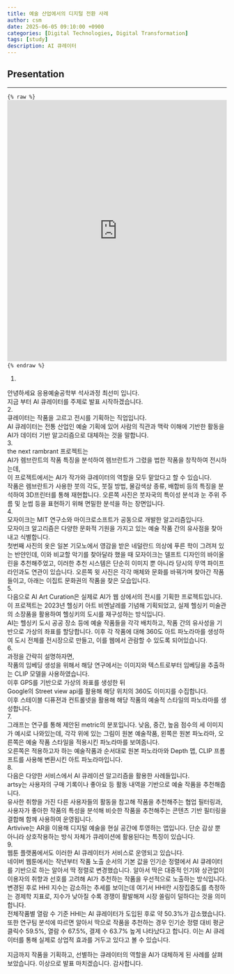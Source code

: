 ```yaml
---
title: 예술 산업에서의 디지털 전환 사례
author: csm
date: 2025-06-05 09:10:00 +0900
categories: [Digital Technologies, Digital Transformation]
tags: [study]
description: AI 큐레이터
---
```


## Presentation
---

<pre><code>{% raw %} <iframe src="https://docs.google.com/gview?url=https://choisunmi00.github.io/assets/pdf/DXpresentation.pdf&embedded=true" style="width:100%; height:600px;" frameborder="0"> </iframe> {% endraw %}</code></pre>  
 
1.  
안녕하세요 응용예술공학부 석사과정 최선미 입니다.   
지금 부터 AI 큐레이터를 주제로 발표 시작하겠습니다.    
2.   
큐레이터는 작품을 고르고 전시를 기획하는 직업입니다.     
AI 큐레이터는 전통 산업인 예술 기획에 있어 사람의 직관과 맥락 이해에 기반한 활동을 AI가 데이터 기반 알고리즘으로 대체하는 것을 말합니다.  
3.  
the next rambrant 프로젝트는  
AI가 렘브란트의 작품 특징을 분석하여 렘브란트가 그렸을 법한 작품을 창작하여 전시하는데,  
이 프로젝트에서는 AI가 작가와 큐레이터의 역할을 모두 맡았다고 할 수 있습니다.  
작품은 렘브란트가 사용한 붓의 각도, 붓질 방법, 물감색상 종류, 배합비 등의 특징을 분석하여 3D프린터를 통해 재현합니다. 오른쪽 사진은 붓자국의 특이성 분석과 눈 주위 주름 및 눈썹 등을 표현하기 위해 면밀한 분석을 하는 장면입니다.  
4.  
모자이크는 MIT 연구소와 마이크로소프트가 공동으로 개발한 알고리즘입니다.   
모자이크 알고리즘은 다양한 문화적 기원을 가지고 있는 예술 작품 간의 유사점을 찾아내고 식별합니다.   
첫번째 사진의 옷은 일본 기모노에서 영감을 받은 네덜란드 의상에 푸른 학이 그려져 있는 반얀인데, 이와 비교할 악기를 찾아달라 했을 때 모자이크는 델프트 디자인의 바이올린을 추천해주었고, 이러한 추천 시스템은 단순히 이미지 뿐 아니라 당시의 무역 파이프라인과도 연관이 있습니다. 오른쪽 윗 사진은 각각 매체와 문화를 바꿔가며 찾아간 작품들이고, 아래는 이집트 문화권의 작품을 찾은 모습입니다.  
5.  
다음으로 AI Art Curation은 실제로 AI가 웹 상에서의 전시를 기획한 프로젝트입니다.   
이 프로젝트는 2023년 헬싱키 아트 비엔날레를 기념해 기획되었고, 
실제 헬싱키 미술관의 소장품을 활용하여 헬싱키의 도시를 재구성하는 방식입니다.   
AI는 헬싱키 도시 공공 장소 등에  예술 작품들을 각각 배치하고, 작품 간의 유사성을 기반으로 가상의 좌표를 할당합니다. 이후 각 작품에 대해 360도 아트 파노라마를 생성하여 도시 전체를 전시장으로 만들고, 이를 웹에서 관람할 수 있도록 되어있습니다.   
6.  
과정을 간략히 설명하자면,  
작품의 임베딩 생성을 위해서 해당 연구에서는 이미지와 텍스트로부터 임베딩을 추출하는 CLIP 모델을 사용하였습니다.   
이후 GPS를 기반으로 가상의 좌표를 생성한 뒤    
Google의 Street view api를 활용해 해당 위치의 360도 이미지를 수집합니다.   
이후 스테이블 디퓨젼과 컨트롤넷을 활용해 해당 작품의 예술적 스타일의 파노라마를 생성합니다.   
7.   
그래프는 연구를 통해 제안된 metric의 분포입니다. 낮음, 중간, 높음 점수의 세 이미지가 예시로 나와있는데, 각각 위에 있는 그림이 원본 예술작품, 왼쪽은 원본 파노라마, 오른쪽은 예술 작품 스타일을 적용시킨 파노라마를 보여줍니다.   
오른쪽은 적용하고자 하는 예술작품과 순서대로 원본 파노라마와 Depth 맵, CLIP 프롬프트를 사용해 변환시킨 아트 파노라마입니다.   
8.   
다음은 다양한 서비스에서 AI 큐레이션 알고리즘을 활용한 사례들입니다.   
artsy는 사용자의 구매 기록이나 좋아요 등 활동 내역을 기반으로 예술 작품을 추천해줍니다.    
유사한 취향을 가진 다른 사용자들의 활동을 참고해 작품을 추천해주는 협업 필터링과, 사용자가 좋아한 작품의 특성을 분석해 비슷한 작품을 추천해주는 콘텐츠 기반 필터링을 결합해 함께 사용하여 운영됩니다.    
Artivive는 AR을 이용해 디지털 예술을 현실 공간에 투영하는 앱입니다. 단순 감상 뿐 아니라 상호작용하는 방식 자체가 큐레이션에 활용된다는 특징이 있습니다.    
9.   
웹툰 플랫폼에서도 이러한 AI 큐레이터가 서비스로 운영되고 있습니다.   
네이버 웹툰에서는 작년부터 작품 노출 순서의 기본 값을 인기순 정렬에서 AI 큐레이터를 기반으로 하는 알아서 딱 정렬로 변경했습니다. 알아서 딱은 대중적 인기와 상관없이 이용자의 취향과 선호를 고려해 AI가 추천하는 작품을 우선적으로 노출하는 방식입니다.    
변경된 후로 HHI 지수는 감소하는 추세를 보이는데 여기서 HHI란 시장집중도를 측정하는 경제학 지표로, 지수가 낮아질 수록 경쟁이 활발해져 시장 쏠림이 덜하다는 것을 의미합니다.     
전체작품별 열람 수 기준 HHI는 AI 큐레이터가 도입된 후로 약 50.3%가 감소했습니다. 또한 연구팀 분석에 따르면 알아서 딱으로 작품을 추천하는 경우 인기순 정렬 대비 평균 클릭수 59.5%, 열람 수 67.5%, 결제 수 63.7% 높게 나타났다고 합니다. 이는 AI 큐레이터를 통해 실제로 상업적 효과를 거두고 있다고 볼 수 있습니다.     
    
지금까지 작품을 기획하고, 선별하는 큐레이터의 역할을 AI가 대체하게 된 사례를 살펴보았습니다. 
이상으로 발표 마치겠습니다. 감사합니다.    
